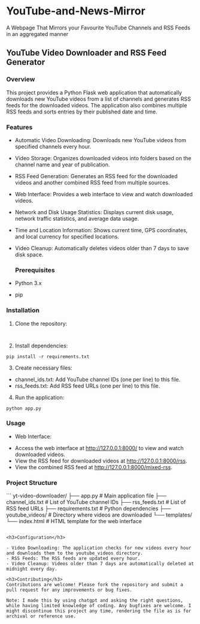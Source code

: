# YouTube-and-News-Mirror
A Webpage That Mirrors your Favourite YouTube Channels and RSS Feeds in an aggregated manner

<h2>YouTube Video Downloader and RSS Feed Generator</h2>

<h3>Overview</h3>

This project provides a Python Flask web application that automatically downloads new YouTube videos from a list of channels and generates RSS feeds for the downloaded videos. The application also combines multiple RSS feeds and sorts entries by their published date and time.

<h3>Features</h3>

- Automatic Video Downloading: Downloads new YouTube videos from specified channels every hour.
- Video Storage: Organizes downloaded videos into folders based on the channel name and year of publication.
- RSS Feed Generation: Generates an RSS feed for the downloaded videos and another combined RSS feed from multiple sources.
- Web Interface: Provides a web interface to view and watch downloaded videos.
- Network and Disk Usage Statistics: Displays current disk usage, network traffic statistics, and average data usage.
- Time and Location Information: Shows current time, GPS coordinates, and local currency for specified locations.
- Video Cleanup: Automatically deletes videos older than 7 days to save disk space.

  <h3>Prerequisites</h3>

- Python 3.x
- pip

<h3>Installation</h3>

1. Clone the repository:

```


```

2. Install dependencies:
```
pip install -r requirements.txt

```

3. Create necessary files:

- channel_ids.txt: Add YouTube channel IDs (one per line) to this file.
- rss_feeds.txt: Add RSS feed URLs (one per line) to this file.

4. Run the application:
```
python app.py

```

<h3>Usage</h3>

- Web Interface:
* Access the web interface at http://127.0.0.1:8000/ to view and watch downloaded videos.
* View the RSS feed for downloaded videos at http://127.0.0.1:8000/rss.
* View the combined RSS feed at http://127.0.0.1:8000/mixed-rss.

<h3>Project Structure</h3>
```
yt-video-downloader/
├── app.py              # Main application file
├── channel_ids.txt     # List of YouTube channel IDs
├── rss_feeds.txt       # List of RSS feed URLs
├── requirements.txt    # Python dependencies
├── youtube_videos/     # Directory where videos are downloaded
└── templates/
    └── index.html      # HTML template for the web interface

```

<h3>Configuration</h3>

- Video Downloading: The application checks for new videos every hour and downloads them to the youtube_videos directory.
- RSS Feeds: The RSS feeds are updated every hour.
- Video Cleanup: Videos older than 7 days are automatically deleted at midnight every day.

<h3>Contributing</h3>
Contributions are welcome! Please fork the repository and submit a pull request for any improvements or bug fixes.

Note: I made this by using chatgpt and asking the right questions, while having limited knowledge of coding. Any bugfixes are welcome. I might discontinue this project any time, rendering the file as is for archival or reference use.
